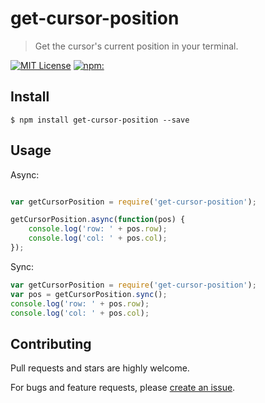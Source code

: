 # get-cursor-position

> Get the cursor's current position in your terminal.
 
[![MIT License](https://img.shields.io/badge/license-MIT_License-green.svg?style=flat-square)](https://github.com/bubkoo/get-cursor-position/blob/master/LICENSE)
[![npm:](https://img.shields.io/npm/v/get-cursor-position.svg?style=flat-square)](https://www.npmjs.com/packages/get-cursor-position)


## Install

```
$ npm install get-cursor-position --save
```

## Usage

Async:

```js

var getCursorPosition = require('get-cursor-position');

getCursorPosition.async(function(pos) {
    console.log('row: ' + pos.row);
    console.log('col: ' + pos.col);
});

```

Sync:

```js
var getCursorPosition = require('get-cursor-position');
var pos = getCursorPosition.sync();
console.log('row: ' + pos.row);
console.log('col: ' + pos.col);
```

## Contributing

Pull requests and stars are highly welcome.

For bugs and feature requests, please [create an issue](https://github.com/bubkoo/get-cursor-position/issues/new).
